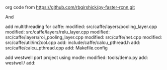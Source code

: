 
org code from  https://github.com/rbgirshick/py-faster-rcnn.git

And

add multithreading for caffe:
    modified:   src/caffe/layers/pooling_layer.cpp
    modified:   src/caffe/layers/relu_layer.cpp
    modified:   src/caffe/layers/roi_pooling_layer.cpp
    modified:   src/caffe/net.cpp
    modified:   src/caffe/util/im2col.cpp
    add:        include/caffe/calcu_pthread.h
    add:        src/caffe/calcu_pthread.cpp
    add:        Makefile.config

add westwell port project using modle:
    modified:   tools/demo.py
    add:        westwell/
    add:        
